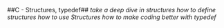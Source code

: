 ##C - Structures, typedef##
*take a deep dive in structures*
*how to define structures*
*how to use Structures*
*how to make coding better with typedef*